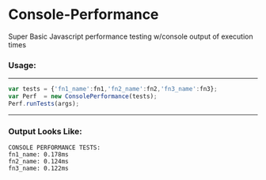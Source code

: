 # Console-Performance
Super Basic Javascript performance testing w/console output of execution times
### Usage:
---
```javascript
var tests = {'fn1_name':fn1,'fn2_name':fn2,'fn3_name':fn3};
var Perf  = new ConsolePerformance(tests);
Perf.runTests(args);
```
---
### Output Looks Like:
```
CONSOLE PERFORMANCE TESTS:
fn1_name: 0.178ms
fn2_name: 0.124ms
fn3_name: 0.122ms
```
